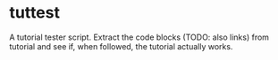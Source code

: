 # tuttest

A tutorial tester script. Extract the code blocks (TODO: also links) from tutorial and see if, when followed, the tutorial actually works.
